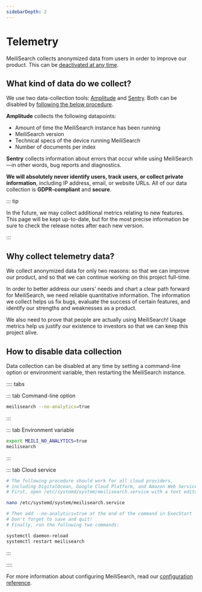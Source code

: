 ```yaml
---
sidebarDepth: 2
---
```


# Telemetry

MeiliSearch collects anonymized data from users in order to improve our product. This can be [deactivated at any time](#how-to-disable-data-collection).

## What kind of data do we collect?

We use two data-collection tools: [Amplitude](https://amplitude.com/amplitude-analytics) and [Sentry](https://sentry.io/welcome/). Both can be disabled by [following the below procedure](#how-to-disable-data-collection).

**Amplitude** collects the following datapoints:

- Amount of time the MeiliSearch instance has been running
- MeiliSearch version
- Technical specs of the device running MeiliSearch
- Number of documents per index

**Sentry** collects information about errors that occur while using MeiliSearch—in other words, bug reports and diagnostics.

**We will absolutely never identify users, track users, or collect private information**, including IP address, email, or website URLs. All of our data collection is **GDPR-compliant** and **secure**.

::: tip

In the future, we may collect additional metrics relating to new features. This page will be kept up-to-date, but for the most precise information be sure to check the release notes after each new version. <Badge text="soon" type="warn"/>

:::

## Why collect telemetry data?

We collect anonymized data for only two reasons: so that we can improve our product, and so that we can continue working on this project full-time.

In order to better address our users' needs and chart a clear path forward for MeiliSearch, we need reliable quantitative information. The information we collect helps us fix bugs, evaluate the success of certain features, and identify our strengths and weaknesses as a product.

We also need to prove that people are actually using MeiliSearch! Usage metrics help us justify our existence to investors so that we can keep this project alive.

## How to disable data collection

Data collection can be disabled at any time by setting a command-line option or environment variable, then restarting the MeiliSearch instance.

:::: tabs

::: tab Command-line option

```bash
meilisearch --no-analytics=true
```

:::

::: tab Environment variable

```bash
export MEILI_NO_ANALYTICS=true
meilisearch
```

:::

::: tab Cloud service

```bash
# The following procedure should work for all cloud providers,
# including DigitalOcean, Google Cloud Platform, and Amazon Web Services.
# First, open /etc/systemd/system/meilisearch.service with a text editor:

nano /etc/systemd/system/meilisearch.service

# Then add --no-analytics=true at the end of the command in ExecStart
# Don't forget to save and quit!
# Finally, run the following two commands:

systemctl daemon-reload
systemctl restart meilisearch
```

:::

::::

For more information about configuring MeiliSearch, read our [configuration reference](/reference/features/configuration.md).
